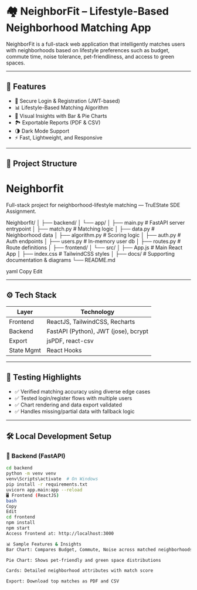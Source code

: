 # 🏘️ NeighborFit – Lifestyle-Based Neighborhood Matching App

NeighborFit is a full-stack web application that intelligently matches users with neighborhoods based on lifestyle preferences such as budget, commute time, noise tolerance, pet-friendliness, and access to green spaces.

---

## 🚀 Features

- 🔐 Secure Login & Registration (JWT-based)
- 📊 Lifestyle-Based Matching Algorithm
- 📍 Visual Insights with Bar & Pie Charts
- 🏞️ Exportable Reports (PDF & CSV)
- 🌗 Dark Mode Support
- ⚡ Fast, Lightweight, and Responsive

---

## 📁 Project Structure

# Neighborfit
Full-stack project for neighborhood-lifestyle matching — TruEState SDE Assignment.

Neighborfit/
│
├── backend/
│ └── app/
│ ├── main.py # FastAPI server entrypoint
│ ├── match.py # Matching logic
│ ├── data.py # Neighborhood data
│ ├── algorithm.py # Scoring logic
│ ├── auth.py # Auth endpoints
│ ├── users.py # In-memory user db
│ ├── routes.py # Route definitions
│
├── frontend/
│ └── src/
│ ├── App.js # Main React App
│ ├── index.css # TailwindCSS styles
│
├── docs/ # Supporting documentation & diagrams
└── README.md

yaml
Copy
Edit

---

## ⚙️ Tech Stack

| Layer      | Technology                        |
|------------|-----------------------------------|
| Frontend   | ReactJS, TailwindCSS, Recharts    |
| Backend    | FastAPI (Python), JWT (jose), bcrypt |
| Export     | jsPDF, react-csv                  |
| State Mgmt | React Hooks                       |

---

## 🧪 Testing Highlights

- ✅ Verified matching accuracy using diverse edge cases
- ✅ Tested login/register flows with multiple users
- ✅ Chart rendering and data export validated
- ✅ Handles missing/partial data with fallback logic

---

## 🛠️ Local Development Setup

### 🔧 Backend (FastAPI)

```bash
cd backend
python -m venv venv
venv\Scripts\activate  # On Windows
pip install -r requirements.txt
uvicorn app.main:app --reload
🖥️ Frontend (ReactJS)
bash
Copy
Edit
cd frontend
npm install
npm start
Access frontend at: http://localhost:3000

📊 Sample Features & Insights
Bar Chart: Compares Budget, Commute, Noise across matched neighborhoods

Pie Chart: Shows pet-friendly and green space distributions

Cards: Detailed neighborhood attributes with match score

Export: Download top matches as PDF and CSV
